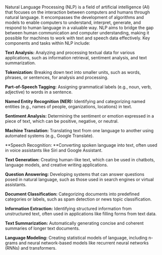 Natural Language Processing (NLP) is a field of artificial intelligence (AI) that focuses on the interaction between computers and humans through natural language. It encompasses the development of algorithms and models to enable computers to understand, interpret, generate, and respond to human language in a valuable way. NLP aims to bridge the gap between human communication and computer understanding, making it possible for machines to work with text and speech data effectively.
Key components and tasks within NLP include:

**Text Analysis:** Analyzing and processing textual data for various applications, such as information retrieval, sentiment analysis, and text summarization.

**Tokenization:** Breaking down text into smaller units, such as words, phrases, or sentences, for analysis and processing.

**Part-of-Speech Tagging:** Assigning grammatical labels (e.g., noun, verb, adjective) to words in a sentence.

**Named Entity Recognition (NER):** Identifying and categorizing named entities (e.g., names of people, organizations, locations) in text.

**Sentiment Analysis:** Determining the sentiment or emotion expressed in a piece of text, which can be positive, negative, or neutral.

**Machine Translation:** Translating text from one language to another using automated systems (e.g., Google Translate).

**Speech Recognition: **Converting spoken language into text, often used in voice assistants like Siri and Google Assistant.

**Text Generation:** Creating human-like text, which can be used in chatbots, language models, and creative writing applications.

**Question Answering:** Developing systems that can answer questions posed in natural language, such as those used in search engines or virtual assistants.

**Document Classification:** Categorizing documents into predefined categories or labels, such as spam detection or news topic classification.

**Information Extraction:** Identifying structured information from unstructured text, often used in applications like filling forms from text data.

**Text Summarization:** Automatically generating concise and coherent summaries of longer text documents.

**Language Modeling:** Creating statistical models of language, including n-grams and neural network-based models like recurrent neural networks (RNNs) and transformers.
